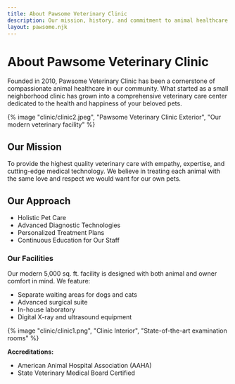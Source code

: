 ```yaml
---
title: About Pawsome Veterinary Clinic
description: Our mission, history, and commitment to animal healthcare
layout: pawsome.njk
---
```


# About Pawsome Veterinary Clinic


Founded in 2010, Pawsome Veterinary Clinic has been a cornerstone of compassionate animal healthcare in our community. What started as a small neighborhood clinic has grown into a comprehensive veterinary care center dedicated to the health and happiness of your beloved pets.

{% image "clinic/clinic2.jpeg", "Pawsome Veterinary Clinic Exterior", "Our modern veterinary facility" %}

## Our Mission
To provide the highest quality veterinary care with empathy, expertise, and cutting-edge medical technology. We believe in treating each animal with the same love and respect we would want for our own pets.

## Our Approach
- Holistic Pet Care
- Advanced Diagnostic Technologies
- Personalized Treatment Plans
- Continuous Education for Our Staff


### Our Facilities
Our modern 5,000 sq. ft. facility is designed with both animal and owner comfort in mind. We feature:
- Separate waiting areas for dogs and cats
- Advanced surgical suite
- In-house laboratory
- Digital X-ray and ultrasound equipment

{% image "clinic/clinic1.png", "Clinic Interior", "State-of-the-art examination rooms" %}

**Accreditations:**
- American Animal Hospital Association (AAHA)
- State Veterinary Medical Board Certified
